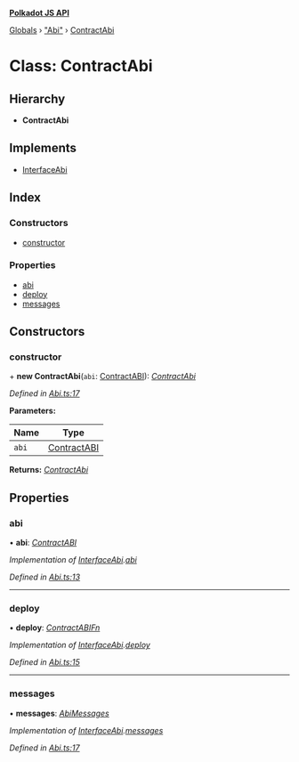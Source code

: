 **[Polkadot JS API](../README.md)**

[Globals](../globals.md) › ["Abi"](../modules/_abi_.md) › [ContractAbi](_abi_.contractabi.md)

# Class: ContractAbi

## Hierarchy

* **ContractAbi**

## Implements

* [InterfaceAbi](../interfaces/_types_.interfaceabi.md)

## Index

### Constructors

* [constructor](_abi_.contractabi.md#constructor)

### Properties

* [abi](_abi_.contractabi.md#abi)
* [deploy](_abi_.contractabi.md#deploy)
* [messages](_abi_.contractabi.md#messages)

## Constructors

###  constructor

\+ **new ContractAbi**(`abi`: [ContractABI](../interfaces/_types_.contractabi.md)): *[ContractAbi](_abi_.contractabi.md)*

*Defined in [Abi.ts:17](https://github.com/polkadot-js/api/blob/3e3d036/packages/api-contract/src/Abi.ts#L17)*

**Parameters:**

Name | Type |
------ | ------ |
`abi` | [ContractABI](../interfaces/_types_.contractabi.md) |

**Returns:** *[ContractAbi](_abi_.contractabi.md)*

## Properties

###  abi

• **abi**: *[ContractABI](../interfaces/_types_.contractabi.md)*

*Implementation of [InterfaceAbi](../interfaces/_types_.interfaceabi.md).[abi](../interfaces/_types_.interfaceabi.md#abi)*

*Defined in [Abi.ts:13](https://github.com/polkadot-js/api/blob/3e3d036/packages/api-contract/src/Abi.ts#L13)*

___

###  deploy

• **deploy**: *[ContractABIFn](../interfaces/_types_.contractabifn.md)*

*Implementation of [InterfaceAbi](../interfaces/_types_.interfaceabi.md).[deploy](../interfaces/_types_.interfaceabi.md#deploy)*

*Defined in [Abi.ts:15](https://github.com/polkadot-js/api/blob/3e3d036/packages/api-contract/src/Abi.ts#L15)*

___

###  messages

• **messages**: *[AbiMessages](../modules/_types_.md#abimessages)*

*Implementation of [InterfaceAbi](../interfaces/_types_.interfaceabi.md).[messages](../interfaces/_types_.interfaceabi.md#messages)*

*Defined in [Abi.ts:17](https://github.com/polkadot-js/api/blob/3e3d036/packages/api-contract/src/Abi.ts#L17)*